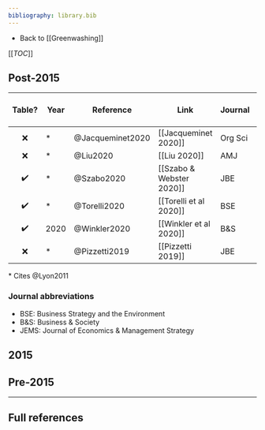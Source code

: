 ```yaml
---
bibliography: library.bib
---
```


* Back to [[Greenwashing]]

[[_TOC_]]

## Post-2015

Table?              | Year  | Reference         | Link                      | Journal   | Cites L&M 2015?       
:-:                 | ---   | -------           | -----                     | ---       | :-:                   
:x:                 | *     | @Jacqueminet2020  | [[Jacqueminet 2020]]      | Org Sci   | :x:                   
:x:                 | *     | @Liu2020          | [[Liu 2020]]              | AMJ       | :x:                   
:heavy_check_mark:  | *     | @Szabo2020        | [[Szabo & Webster 2020]]  | JBE       | :x:                   
:heavy_check_mark:  | *     | @Torelli2020      | [[Torelli et al 2020]]    | BSE       | :heavy_check_mark:    
:heavy_check_mark:  | 2020  | @Winkler2020      | [[Winkler et al 2020]]    | B&S       | :heavy_check_mark:    
:x:                 | *     | @Pizzetti2019     | [[Pizzetti 2019]]         | JBE       | :x:\*

\* Cites @Lyon2011

### Journal abbreviations

* BSE: Business Strategy and the Environment
* B&S: Business & Society
* JEMS: Journal of Economics & Management Strategy

## 2015

## Pre-2015

---

## Full references